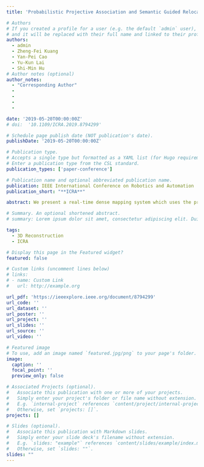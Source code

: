 ```yaml
---
title: 'Probabilistic Projective Association and Semantic Guided Relocalization for Dense Reconstruction'

# Authors
# If you created a profile for a user (e.g. the default `admin` user), write the username (folder name) here
# and it will be replaced with their full name and linked to their profile.
authors:
  - admin
  - Zheng-Fei Kuang
  - Yan-Pei Cao
  - Yu-Kun Lai
  - Shi-Min Hu
# Author notes (optional)
author_notes:
  - "Corresponding Author"
  - 
  - 
  - 
  - 

date: '2019-05-20T00:00:00Z'
# doi:  '10.1109/ICRA.2019.8794299'

# Schedule page publish date (NOT publication's date).
publishDate: '2019-05-20T00:00:00Z'

# Publication type.
# Accepts a single type but formatted as a YAML list (for Hugo requirements).
# Enter a publication type from the CSL standard.
publication_types: ['paper-conference']

# Publication name and optional abbreviated publication name.
publication: IEEE International Conference on Robotics and Automation
publication_short: "**ICRA**"

abstract: We present a real-time dense mapping system which uses the predicted 2D semantic labels for optimizing the geometric quality of reconstruction. With a combination of Convolutional Neural Networks (CNNs) for 2D labeling and a Simultaneous Localization and Mapping (SLAM) system for camera trajectory estimation, recent approaches have succeeded in incrementally fusing and labeling 3D scenes. However, the geometric quality of the reconstruction can be further improved by incorporating such semantic prediction results, which is not sufficiently exploited by existing methods. In this paper, we propose to use semantic information to improve two crucial modules in the reconstruction pipeline, namely tracking and loop detection, for obtaining mutual benefits in geometric reconstruction and semantic recognition. Specifically for tracking, we use a novel probabilistic projective association approach to efficiently pick out candidate correspondences, where the confidence of these correspondences is quantified concerning similarities on all available short-term invariant features. For the loop detection, we incorporate these semantic labels into the original encoding through Randomized Ferns to generate a more comprehensive representation for retrieving candidate loop frames. Evaluations on a publicly available synthetic dataset have shown the effectiveness of our approach that considers such semantic hints as a reliable feature for achieving higher geometric quality.

# Summary. An optional shortened abstract.
# summary: Lorem ipsum dolor sit amet, consectetur adipiscing elit. Duis posuere tellus ac convallis placerat. Proin tincidunt magna sed ex sollicitudin condimentum.

tags:
  - 3D Reconstruction
  - ICRA

# Display this page in the Featured widget?
featured: false

# Custom links (uncomment lines below)
# links:
# - name: Custom Link
#   url: http://example.org

url_pdf: 'https://ieeexplore.ieee.org/document/8794299'
url_code: ''
url_dataset: ''
url_poster: ''
url_project: ''
url_slides: ''
url_source: ''
url_video: ''

# Featured image
# To use, add an image named `featured.jpg/png` to your page's folder.
image:
  caption: ''
  focal_point: ''
  preview_only: false

# Associated Projects (optional).
#   Associate this publication with one or more of your projects.
#   Simply enter your project's folder or file name without extension.
#   E.g. `internal-project` references `content/project/internal-project/index.md`.
#   Otherwise, set `projects: []`.
projects: []

# Slides (optional).
#   Associate this publication with Markdown slides.
#   Simply enter your slide deck's filename without extension.
#   E.g. `slides: "example"` references `content/slides/example/index.md`.
#   Otherwise, set `slides: ""`.
slides: ""
---
```


